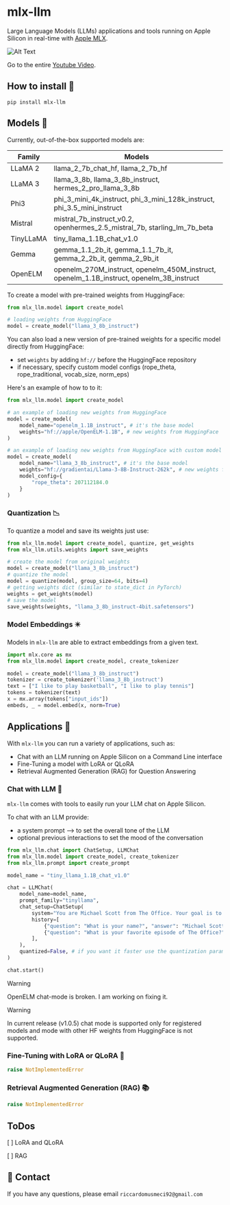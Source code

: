 # mlx-llm
Large Language Models (LLMs) applications and tools running on Apple Silicon in real-time with [Apple MLX](https://github.com/ml-explore/mlx).

![Alt Text](static/mlx-llm-demo.gif)

Go to the entire [Youtube Video](https://www.youtube.com/watch?v=vB7tk6W6VIw).

## **How to install 🔨**
```
pip install mlx-llm
```

## **Models 🧠**

Currently, out-of-the-box supported models are:

| Family        |  Models |
|---------------------|----------------|
| LLaMA 2                  |     llama_2_7b_chat_hf, llama_2_7b_hf            |
| LLaMA 3          |  llama_3_8b, llama_3_8b_instruct, hermes_2_pro_llama_3_8b              |
| Phi3 |   phi_3_mini_4k_instruct, phi_3_mini_128k_instruct, phi_3.5_mini_instruct        |
| Mistral |  mistral_7b_instruct_v0.2, openhermes_2.5_mistral_7b, starling_lm_7b_beta          |
| TinyLLaMA |     tiny_llama_1.1B_chat_v1.0       |
| Gemma |  gemma_1.1_2b_it, gemma_1.1_7b_it, gemma_2_2b_it, gemma_2_9b_it                    |
| OpenELM |  openelm_270M_instruct, openelm_450M_instruct, openelm_1.1B_instruct, openelm_3B_instruct |

To create a model with pre-trained weights from HuggingFace:

```python
from mlx_llm.model import create_model

# loading weights from HuggingFace
model = create_model("llama_3_8b_instruct")
```

You can also load a new version of pre-trained weights for a specific model directly from HuggingFace:
- set `weights` by adding `hf://` before the HuggingFace repository 
- if necessary, specify custom model configs (rope_theta, rope_traditional, vocab_size, norm_eps)

Here's an example of how to to it:
```python
from mlx_llm.model import create_model

# an example of loading new weights from HuggingFace
model = create_model(
    model_name="openelm_1.1B_instruct", # it's the base model
    weights="hf://apple/OpenELM-1.1B", # new weights from HuggingFace
)

# an example of loading new weights from HuggingFace with custom model configs
model = create_model(
    model_name="llama_3_8b_instruct", # it's the base model
    weights="hf://gradientai/Llama-3-8B-Instruct-262k", # new weights from HuggingFace
    model_config={
        "rope_theta": 207112184.0
    }
)
```

### **Quantization 📉**

To quantize a model and save its weights just use:

```python
from mlx_llm.model import create_model, quantize, get_weights
from mlx_llm.utils.weights import save_weights

# create the model from original weights
model = create_model("llama_3_8b_instruct")
# quantize the model
model = quantize(model, group_size=64, bits=4)
# getting weights dict (similar to state_dict in PyTorch)
weights = get_weights(model)
# save the model
save_weights(weights, "llama_3_8b_instruct-4bit.safetensors")
```

### **Model Embeddings ✴️**
Models in `mlx-llm` are able to extract embeddings from a given text.

```python
import mlx.core as mx
from mlx_llm.model import create_model, create_tokenizer

model = create_model("llama_3_8b_instruct")
tokenizer = create_tokenizer('llama_3_8b_instruct')
text = ["I like to play basketball", "I like to play tennis"]
tokens = tokenizer(text)
x = mx.array(tokens["input_ids"])
embeds, _ = model.embed(x, norm=True)
```

## **Applications 📁**
With `mlx-llm` you can run a variety of applications, such as:
- Chat with an LLM running on Apple Silicon on a Command Line interface
- Fine-Tuning a model with LoRA or QLoRA
- Retrieval Augmented Generation (RAG) for Question Answering

### **Chat with LLM 📱**
`mlx-llm` comes with tools to easily run your LLM chat on Apple Silicon.

To chat with an LLM provide:
- a system prompt --> to set the overall tone of the LLM
- optional previous interactions to set the mood of the conversation

```python
from mlx_llm.chat import ChatSetup, LLMChat
from mlx_llm.model import create_model, create_tokenizer
from mlx_llm.prompt import create_prompt

model_name = "tiny_llama_1.1B_chat_v1.0"

chat = LLMChat(
    model_name=model_name,
    prompt_family="tinyllama",
    chat_setup=ChatSetup(
        system="You are Michael Scott from The Office. Your goal is to answer like him, so be funny and inappropriate, but be brief.",
        history=[
            {"question": "What is your name?", "answer": "Michael Scott"},
            {"question": "What is your favorite episode of The Office?", "answer": "The Dinner Party"},
        ],
    ),
    quantized=False, # if you want it faster use the quantization params (e.g., group_size=64, bits=4)
)

chat.start()
```

> [!WARNING]
> OpenELM chat-mode is broken. I am working on fixing it.

> [!WARNING]
> In current release (v1.0.5) chat mode is supported only for registered models and mode with other HF weights from HuggingFace is not supported.

### **Fine-Tuning with LoRA or QLoRA 🚀**
```python
raise NotImplementedError
```

### **Retrieval Augmented Generation (RAG) 📚**
```python
raise NotImplementedError
```


## **ToDos**

[ ] LoRA and QLoRA

[ ] RAG

## 📧 Contact

If you have any questions, please email `riccardomusmeci92@gmail.com`
